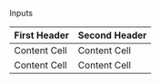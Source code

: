 Inputs

| First Header  | Second Header |
| ------------- | ------------- |
| Content Cell  | Content Cell  |
| Content Cell  | Content Cell  |
